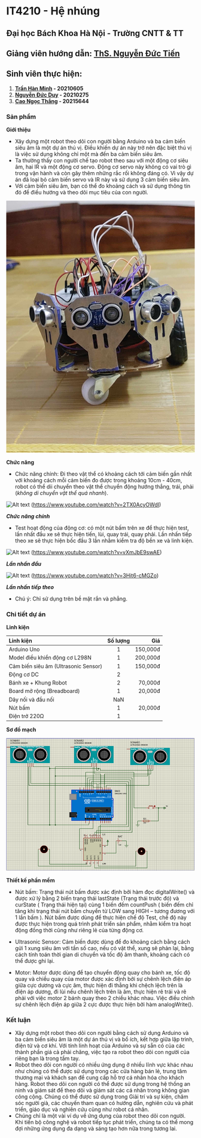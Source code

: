 # IT4210 - Hệ nhúng

## Đại học Bách Khoa Hà Nội - Trường CNTT & TT
## Giảng viên hướng dẫn: [ThS. Nguyễn Đức Tiến](https://soict.hust.edu.vn/ths-nguyen-duc-tien.html)

## Sinh viên thực hiện:
1. **[Trần Hàn Minh](https://github.com/Hanminh) - 20210605**
2. **[Nguyễn Đức Duy](https://github.com/Dxy1307) - 20210275**
3. **[Cao Ngọc Thắng](example.com) - 20215644**

### Sản phẩm
**Giới thiệu** 
- Xây dựng một robot theo dõi con người bằng Arduino và ba cảm biến siêu âm là một dự án thú vị. Điều khiến dự án này trở nên đặc biệt thú vị là việc sử dụng không chỉ một mà đến ba cảm biến siêu âm. 
- Ta thường thấy con người chế tạo robot theo sau với một động cơ siêu âm, hai IR và một động cơ servo. Động cơ servo này không có vai trò gì trong vận hành và còn gây thêm những rắc rối không đáng có. Vì vậy dự án  đã loại bỏ cảm biến servo và IR này và sử dụng 3 cảm biến siêu âm. 
- Với cảm biến siêu âm, bạn có thể đo khoảng cách và sử dụng thông tin đó để điều hướng và theo dõi mục tiêu của con người.

![Robot](img/robot.jpg)

**Chức năng**
- Chức năng chính: Đi theo vật thể có khoảng cách tới cảm biến gần nhất với khoảng cách mỗi cảm biến đo được trong khoảng 10cm - 40cm, robot có thể dii chuyển theo vật thể chuyển động hướng thẳng, trái, phải (*không di chuyển vật thể quá nhanh*).

![Alt text](https://img.youtube.com/vi/2TX0AcyOWdI/0.jpg) (https://www.youtube.com/watch?v=2TX0AcyOWdI)

***Chức năng chính***

- Test hoạt động của động cơ: có một nút bấm trên xe để thực hiện test, lần nhất đầu xe sẽ thực hiện tiến, lùi, quay trái, quay phải. Lần nhấn tiếp theo xe sẽ thực hiện bốc đầu 3 lần nhằm kiểm tra độ bền xe và linh kiện.

![Alt text](https://img.youtube.com/vi/vXmJbE9swAE/0.jpg) (https://www.youtube.com/watch?v=vXmJbE9swAE)

***Lần nhấn đầu***

![Alt text](https://img.youtube.com/vi/3Hit6-cMGZo/0.jpg) (https://www.youtube.com/watch?v=3Hit6-cMGZo)


***Lần nhấn tiếp theo***

- Chú ý: Chỉ sử dụng trên bề mặt rắn và phẳng.

### Chi tiết dự án

**Linh kiện**

|    Linh kiện     | Số lượng  | Giá       |
|:-----------------|:---------:|----------:|
| Arduino Uno      |    1      | 150,000đ  |
| Model điều khiển động cơ L298N       |    1      | 200,000đ  |
| Cảm biến siêu âm (Ultrasonic Sensor)       |    1      | 150,000đ  |
| Động cơ DC       |    2      |   |
| Bánh xe + Khung Robot          |    2      | 70,000đ  |
| Board mở rộng (Breadboard)       |    1      | 20,000đ  |
| Dây nối và đầu nối       |    NaN      |   |
| Nút bấm       |    1      | 20,000đ  |
| Điện trở 220Ω       |    1     |   |


**Sơ đồ mạch**

![Sơ đồ mạch](img/image.png)

**Thiết kế phần mềm**
- Nút bấm: Trạng thái nút bấm được xác định bởi hàm đọc digitalWrite() và được xử lý bằng 2 biến trạng thái lastState (Trạng thái trước đó) và curState ( Trạng thái hiện tại) cùng 1 biến đếm countPush ( biến đếm chỉ tăng khi trạng thái nút bấm chuyển từ LOW sang HIGH – tương đương với 1 lần bấm ). Nút bấm được dùng để thực hiện chế độ Test, chế độ này được thực hiện trong quá trình phát triển sản phẩm, nhằm kiểm tra hoạt động đồng thời cũng như riêng lẻ của từng động cơ.

- Ultrasonic Sensor: Cảm biến được dùng để đo khoảng cách bằng cách gửi 1 xung siêu âm với tần số cao, nếu có vật thể, xung sẽ phản lại, bằng cách tính toán thời gian di chuyển và tốc độ âm thanh, khoảng cách có thể được ghi lại.

- Motor: Motor được dùng để tạo chuyển động quay cho bánh xe, tốc độ quay và chiều quay của motor được xác định bởi sự chênh lệch điện áp giữa cực dương và cực âm, thực hiện đi thẳng khi chệch lệch trên là điện áp dương, đi lùi nếu chênh lệch trên là âm, thực hiện rẽ trái và rẽ phải với việc motor 2 bánh quay theo 2 chiều khác nhau. Việc điều chỉnh sự chênh lệch điện áp giữa 2 cực được thực hiện bởi hàm analogWrite().

### Kết luận
- Xây dựng một robot theo dõi con người bằng cách sử dụng Arduino và ba cảm biến siêu âm là một dự án thú vị và bổ ích, kết hợp giữa lập trình, điện tử và cơ khí. Với tính linh hoạt của Arduino và sự sẵn có của các thành phần giá cả phải chăng, việc tạo ra robot theo dõi con người của riêng bạn là trong tầm tay.
- Robot theo dõi con người có nhiều ứng dụng ở nhiều lĩnh vực khác nhau như chúng có thể được sử dụng trong các cửa hàng bán lẻ, trung tâm thương mại và khách sạn để cung cấp hỗ trợ cá nhân hóa cho khách hàng. Robot theo dõi con người có thể được sử dụng trong hệ thống an ninh và giám sát để theo dõi và giám sát các cá nhân trong không gian công cộng. Chúng có thể được sử dụng trong Giải trí và sự kiện, chăm sóc người già, các chuyến tham quan có hướng dẫn, nghiên cứu và phát triển, giáo dục và nghiên cứu cũng như robot cá nhân.
- Chúng chỉ là một vài ví dụ về ứng dụng của robot theo dõi con người. Khi tiến bộ công nghệ và robot tiếp tục phát triển, chúng ta có thể mong đợi những ứng dụng đa dạng và sáng tạo hơn nữa trong tương lai.
